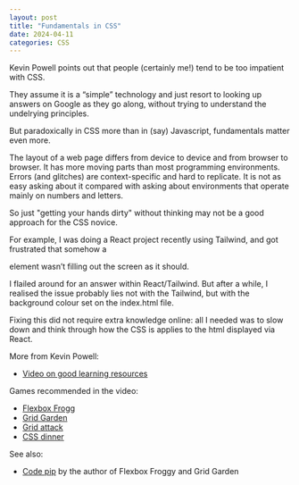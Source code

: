 ```yaml
---
layout: post
title: "Fundamentals in CSS"
date: 2024-04-11
categories: CSS
---
```


Kevin Powell points out that people (certainly me!) tend to be too impatient with CSS.  

They assume it is a “simple” technology and just resort to looking up answers on Google as they go along, without trying to understand the undelrying principles.

But paradoxically in CSS more than in (say) Javascript, fundamentals matter even more.  

The layout of a web page differs from device to device and from browser to browser.  It has more moving parts than most programming environments.  Errors (and glitches) are context-specific and hard to replicate.  It is not as easy asking about it compared with asking about environments that operate mainly on numbers and letters.

So just "getting your hands dirty" without thinking may not be a good approach for the CSS novice.

For example,  I was doing a React project recently using Tailwind, and got frustrated that somehow a <div> element wasn’t filling out the screen as it should.  

I flailed around for an answer within React/Tailwind.  But after a while, I realised the issue probably lies not with the Tailwind, but with the background colour set on the index.html file.  

Fixing this did not require  extra knowledge online: all I needed was to slow down and think through how the CSS is applies to the html displayed via React.

More from Kevin Powell:
- [Video on good learning resources](https://www.youtube.com/watch?v=2GeMknXoGaA&t=605s)

Games recommended in the video:
- [Flexbox Frogg](https://flexboxfroggy.com/)
- [Grid Garden](https://cssgridgarden.com/)
- [Grid attack](https://codingfantasy.com/games/css-grid-attack)
- [CSS dinner](https://flukeout.github.io/)

See also:
- [Code pip](https://codepip.com/) by the author of Flexbox Froggy and Grid Garden